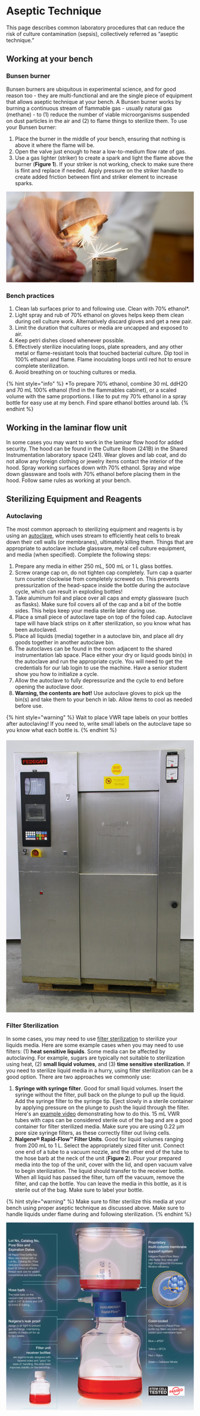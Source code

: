 # Aseptic Technique

This page describes common laboratory procedures that can reduce the risk of culture contamination \(sepsis\), collectively referred as “aseptic technique.” 

## Working at your bench

### Bunsen burner

Bunsen burners are ubiquitous in experimental science, and for good reason too - they are multi-functional and are the single piece of equipment that allows aseptic technique at your bench. A Bunsen burner works by burning a continuous stream of flammable gas - usually natural gas \(methane\) - to \(1\) reduce the number of viable microorganisms suspended on dust particles in the air and \(2\) to flame things to sterilize them. To use your Bunsen burner:

1. Place the burner in the middle of your bench, ensuring that nothing is above it where the flame will be.
2. Open the valve just enough to hear a low-to-medium flow rate of gas.
3. Use a gas lighter \(striker\) to create a spark and light the flame above the burner \(**Figure 1**\). If your striker is not working, check to make sure there is flint and replace if needed. Apply pressure on the striker handle to create added friction between flint and striker element to increase sparks.

![Figure 1. Using a gas lighter \(striker\) to create a spark and light the burner flame.](../../.gitbook/assets/36d80b33ddc84edca277c3f9053adf72.jpg)

### Bench practices

1. Clean lab surfaces prior to and following use. Clean with 70% ethanol\*.
2. Light spray and rub of 70% ethanol on gloves helps keep them clean during cell culture work. Alternatively discard gloves and get a new pair.
3. Limit the duration that cultures or media are uncapped and exposed to air.
4. Keep petri dishes closed whenever possible.
5. Effectively sterilize inoculating loops, plate spreaders, and any other metal or flame-resistant tools that touched bacterial culture. Dip tool in 100% ethanol and flame. Flame inoculating loops until red hot to ensure complete sterilization.
6. Avoid breathing on or touching cultures or media.

{% hint style="info" %}
\*To prepare 70% ethanol, combine 30 mL ddH2O and 70 mL 100% ethanol \(find in the flammables cabinet\), or a scaled volume with the same proportions. I like to put my 70% ethanol in a spray bottle for easy use at my bench. Find spare ethanol bottles around lab.
{% endhint %}

## Working in the laminar flow unit

In some cases you may want to work in the laminar flow hood for added security. The hood can be found in the Culture Room \(241B\) in the Shared Instrumentation laboratory space \(241\). Wear gloves and lab coat, and do not allow any foreign clothing or jewelry items contact the interior of the hood. Spray working surfaces down with 70% ethanol. Spray and wipe down glassware and tools with 70% ethanol before placing them in the hood. Follow same rules as working at your bench.

## Sterilizing Equipment and Reagents

### Autoclaving

The most common approach to sterilizing equipment and reagents is by using an [autoclave](https://consteril.com/how-does-a-laboratory-autoclave-work/), which uses stream to efficiently heat cells to break down their cell walls \(or membranes\), ultimately killing them. Things that are appropriate to autoclave include glassware, metal cell culture equipment, and media \(when specified\). Complete the following steps:

1. Prepare any media in either 250 mL, 500 mL or 1 L glass bottles.
2. Screw orange cap on, do not tighten cap completely. Turn cap a quarter turn counter clockwise from completely screwed on. This prevents pressurization of the head-space inside the bottle during the autoclave cycle, which can result in exploding bottles!
3. Take aluminum foil and place over all caps and empty glassware \(such as flasks\). Make sure foil covers all of the cap and a bit of the bottle sides. This helps keep your media sterile later during use.
4. Place a small piece of autoclave tape on top of the foiled cap. Autoclave tape will have black strips on it after sterilization, so you know what has been autoclaved.
5. Place all liquids \(media\) together in a autoclave bin, and place all dry goods together in another autoclave bin.
6. The autoclaves can be found in the room adjacent to the shared instrumentation lab space. Place either your dry or liquid goods bin\(s\) in the autoclave and run the appropriate cycle. You will need to get the credentials for our lab login to use the machine. Have a senior student show you how to initialize a cycle.
7. Allow the autoclave to fully depressurize and the cycle to end before opening the autoclave door.
8. **Warning, the contents are hot!** Use autoclave gloves to pick up the bin\(s\) and take them to your bench in lab. Allow items to cool as needed before use.

{% hint style="warning" %}
Wait to place VWR tape labels on your bottles after autoclaving! If you need to, write small labels on the autoclave tape so you know what each bottle is.
{% endhint %}

#### 

![An autoclave.](../../.gitbook/assets/pfff-17-autoclave-fedegari-fof-2-1.jpg)

### Filter Sterilization

In some cases, you may need to use [filter sterilization](https://tuttnauer.com/blog/liquids-sterilization-by-filtration) to sterilize your liquids media. Here are some example cases when you may need to use filters: \(1\) **heat sensitive liquids**. Some media can be affected by autoclaving. For example, sugars are typically not suitable to sterilization using heat, \(2\) **small liquid volumes**, and \(3\) **time sensitive sterilization**. If you need to sterilize liquid media in a hurry, using filter sterilization can be a good option. There are two approaches we commonly use:

1. **Syringe with syringe filter**. Good for small liquid volumes. Insert the syringe without the filter, pull back on the plunge to pull up the liquid. Add the syringe filter to the syringe tip. Eject slowly in a sterile container by applying pressure on the plunge to push the liquid through the filter. Here's an [example video](https://www.youtube.com/watch?v=aHM_iu18m5E) demonstrating how to do this. 15 mL VWR tubes with caps can be considered sterile out of the bag and are a good container for filter sterilized media. Make sure you are using 0.22 µm pore size syringe filters, as these correctly filter out living cells.
2. **Nalgene® Rapid-Flow™ Filter Units**. Good for liquid volumes ranging from 200 mL to 1 L. Select the appropriately sized filter unit. Connect one end of a tube to a vacuum nozzle, and the other end of the tube to the hose barb at the neck of the unit \(**Figure 2**\). Pour your prepared media into the top of the unit, cover with the lid, and open vacuum valve to begin sterilization. The liquid should transfer to the receiver bottle. When all liquid has passed the filter, turn off the vacuum, remove the filter, and cap the bottle. You can leave the media in this bottle, as it is sterile out of the bag. Make sure to label your bottle.

{% hint style="warning" %}
Make sure to filter sterilize this media at your bench using proper aseptic technique as discussed above. Make sure to handle liquids under flame during and following sterilization.
{% endhint %}

![Figure 2. A 500 mL Nalgene&#xAE; Rapid-Flow&#x2122; Filter Unit.](../../.gitbook/assets/1535555001492.jpg)

